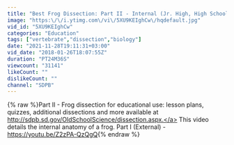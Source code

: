 ```yaml
---
title: "Best Frog Dissection: Part II - Internal (Jr. High, High School and College Review)"
image: "https:\/\/i.ytimg.com\/vi\/5XU9KEIghCw\/hqdefault.jpg"
vid_id: "5XU9KEIghCw"
categories: "Education"
tags: ["vertebrate","dissection","biology"]
date: "2021-11-28T19:11:31+03:00"
vid_date: "2018-01-26T18:07:55Z"
duration: "PT24M36S"
viewcount: "31141"
likeCount: ""
dislikeCount: ""
channel: "SDPB"
---
```

{% raw %}Part II - Frog dissection for educational use: lesson plans, quizzes, additional dissections and more available at <a rel="nofollow" target="blank" href="http://sdpb.sd.gov/OldSchoolScience/dissection.aspx.">http://sdpb.sd.gov/OldSchoolScience/dissection.aspx.</a> This video details the internal anatomy of a frog. Part I (External) - <a rel="nofollow" target="blank" href="https://youtu.be/Z2zPA-QzQgQ">https://youtu.be/Z2zPA-QzQgQ</a>{% endraw %}
